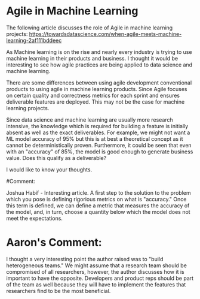 # Agile in Machine Learning

The following article discusses the role of Agile in machine learning projects: https://towardsdatascience.com/when-agile-meets-machine-learning-2af111bddeec

As Machine learning is on the rise and nearly every industry is trying to use machine learning in their products and business. I thought it would be interesting to see how agile practices are being applied to data science and machine learning.

There are some differences between using agile development conventional products to using agile in machine learning products. Since Agile focuses on certain quality and correctness metrics for each sprint and ensures deliverable features are deployed. This may not be the case for machine learning projects.

Since data science and machine learning are usually more research intensive, the knowledge which is required for building a feature is initially absent as well as the exact deliverables. For example, we might not want a ML model accuracy of 95% but this is at best a theoretical concept as it cannot be deterministically proven. Furthermore, it could be seen that even with an "accuracy" of 85%, the model is good enough to generate business value. Does this qualify as a deliverable?

I would like to know your thoughts.


#Comment:

Joshua Habif - Interesting article. A first step to the solution to the problem which you pose is defining rigorious metrics on what is "accuracy." Once this term is defined, we can define a metric that measures the accuracy of the model, and, in turn, choose a quantity below which the model does not meet the expectations.   

# Aaron's Comment:
I thought a very interesting point the author raised was to "build heterogeneous teams." We might assume that a research team should be compromised of all researchers, however, the author discusses how it is important to have the opposite. Developers and product reps should be part of the team as well because they will have to implement the features that researchers find to be the most beneficial. 

